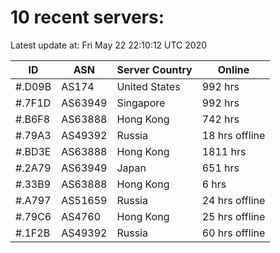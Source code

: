 # 10 recent servers:

Latest update at: Fri May 22 22:10:12 UTC 2020

| ID | ASN | Server Country | Online |
| -- | --- | -------------- | ------ |
| #.D09B | AS174 | United States | 992 hrs |
| #.7F1D | AS63949 | Singapore | 992 hrs |
| #.B6F8 | AS63888 | Hong Kong | 742 hrs |
| #.79A3 | AS49392 | Russia | 18 hrs offline |
| #.BD3E | AS63888 | Hong Kong | 1811 hrs |
| #.2A79 | AS63949 | Japan | 651 hrs |
| #.33B9 | AS63888 | Hong Kong | 6 hrs |
| #.A797 | AS51659 | Russia | 24 hrs offline |
| #.79C6 | AS4760 | Hong Kong | 25 hrs offline |
| #.1F2B | AS49392 | Russia | 60 hrs offline |

